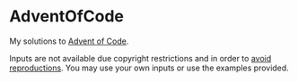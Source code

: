 # AdventOfCode

My solutions to [Advent of Code](https://adventofcode.com).

Inputs are not available due copyright restrictions and in order to [avoid reproductions](https://www.reddit.com/r/adventofcode/wiki/faqs/copyright/inputs/). You may use your own inputs or use the examples provided.
